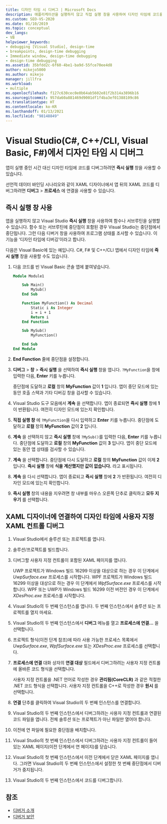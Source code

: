 ```yaml
---
title: 디자인 타임 시 디버그 | Microsoft Docs
description: 애플리케이션을 실행하지 않고 직접 실행 창을 사용하여 디자인 타임에 코드를 디버그합니다. 함수를 실행하고 중단점이 적중될 때 상태를 검토할 수 있습니다.
ms.custom: SEO-VS-2020
ms.date: 01/10/2019
ms.topic: conceptual
dev_langs:
- VB
helpviewer_keywords:
- debugging [Visual Studio], design-time
- breakpoints, design-time debugging
- Immediate window, design-time debugging
- design-time debugging
ms.assetid: 35bfdd2c-6f60-4be1-ba9d-55fce70ee4d8
author: mikejo5000
ms.author: mikejo
manager: jillfra
ms.workload:
- multiple
ms.openlocfilehash: f127c630cec0e0b64ab5602e81f2b314a3896b16
ms.sourcegitcommit: 957da60a881469d9001df1f4ba3ef01388109c86
ms.translationtype: HT
ms.contentlocale: ko-KR
ms.lasthandoff: 01/13/2021
ms.locfileid: "98148849"
---
```

# <a name="debug-at-design-time-in-visual-studio-c-ccli-visual-basic-f"></a>Visual Studio(C#, C++/CLI, Visual Basic, F#)에서 디자인 타임 시 디버그

앱이 실행 중인 시간 대신 디자인 타임에 코드를 디버그하려면 **즉시 실행** 창을 사용할 수 있습니다.

선언적 데이터 바인딩 시나리오와 같이 XAML 디자이너에서 앱 뒤의 XAML 코드를 디버그하려면 **디버그** > **프로세스** 에 연결을 사용할 수 있습니다.

## <a name="use-the-immediate-window"></a>즉시 실행 창 사용

앱을 실행하지 않고 Visual Studio **즉시 실행** 창을 사용하여 함수나 서브루틴을 실행할 수 있습니다. 함수 또는 서브루틴에 중단점이 포함된 경우 Visual Studio는 중단점에서 중단됩니다. 그런 다음 디버거 창을 사용하여 프로그램 상태를 조사할 수 있습니다. 이 기능을 ‘디자인 타임에 디버깅’이라고 합니다.

다음은 Visual Basic에 있는 예입니다. C#, F# 및 C++/CLI 앱에서 디자인 타임에 **즉시 실행** 창을 사용할 수도 있습니다.

1. 다음 코드를 빈 Visual Basic 콘솔 앱에 붙여넣습니다.

   ```vb
   Module Module1

       Sub Main()
           MySub()
       End Sub

       Function MyFunction() As Decimal
           Static i As Integer
           i = i + 1
           Return i
       End Function

       Sub MySub()
           MyFunction()

       End Sub
   End Module
   ```

1. **End Function** 줄에 중단점을 설정합니다.

1. **디버그** > **창** > **즉시 실행** 을 선택하여 **즉시 실행** 창을 엽니다. `?MyFunction`을 창에 입력한 다음, **Enter** 키를 누릅니다.

   중단점에 도달하고 **로컬** 창의 **MyFunction** 값이 **1** 입니다. 앱이 중단 모드에 있는 동안 호출 스택과 기타 디버깅 창을 검사할 수 있습니다.

1. Visual Studio 도구 모음에서 **계속** 을 선택합니다. 앱이 종료되면 **즉시 실행** 창에 **1** 이 반환됩니다. 여전히 디자인 모드에 있는지 확인합니다.

1. **직접 실행 창** 에 `?MyFunction`을 다시 입력하고 **Enter** 키를 누릅니다. 중단점에 도달하고 **로컬** 창의 **MyFunction** 값이 **2** 입니다.

1. **계속** 을 선택하지 않고 **즉시 실행** 창에 `?MySub()`를 입력한 다음, **Enter** 키를 누릅니다. 중단점에 도달하고 **로컬** 창의 **MyFunction** 값이 **3** 입니다. 앱이 중단 모드에 있는 동안 앱 상태를 검사할 수 있습니다.

1. **계속** 을 선택합니다. 중단점에 다시 도달하고 **로컬** 창의 **MyFunction** 값이 이제 **2** 입니다. **즉시 실행** 창에 **식을 계산했지만 값이 없습니다.** 라고 표시됩니다.

1. **계속** 을 다시 선택합니다. 앱이 종료되고 **즉시 실행** 창에 **2** 가 반환됩니다. 여전히 디자인 모드에 있는지 확인합니다.

1. **즉시 실행** 창의 내용을 지우려면 창 내부를 마우스 오른쪽 단추로 클릭하고 **모두 지우기** 를 선택합니다.

## <a name="debug-a-custom-xaml-control-at-design-time-by-attaching-to-xaml-designer"></a>XAML 디자이너에 연결하여 디자인 타임에 사용자 지정 XAML 컨트롤 디버그

1. Visual Studio에서 솔루션 또는 프로젝트를 엽니다.

1. 솔루션/프로젝트를 빌드합니다.

1. 디버그할 사용자 지정 컨트롤이 포함된 XAML 페이지를 엽니다.

   UWP 프로젝트가 Windows 빌드 16299 이상을 대상으로 하는 경우 이 단계에서 *UwpSurface.exe* 프로세스를 시작합니다. WPF 프로젝트가 Windows 빌드 16299 이상을 대상으로 하는 경우 이 단계에서 *WpfSurface.exe* 프로세스를 시작합니다. WPF 또는 UWP가 Windows 빌드 16299 이전 버전인 경우 이 단계에서 *XDesProc.exe* 프로세스를 시작합니다. 

1. Visual Studio의 두 번째 인스턴스를 엽니다. 두 번째 인스턴스에서 솔루션 또는 프로젝트를 열지 마세요.

1. Visual Studio의 두 번째 인스턴스에서 **디버그** 메뉴를 열고 **프로세스에 연결...** 을 선택합니다.

1. 프로젝트 형식(이전 단계 참조)에 따라 사용 가능한 프로세스 목록에서 *UwpSurface.exe*, *WpfSurface.exe* 또는 *XDesProc.exe* 프로세스를 선택합니다.

1. **프로세스에 연결** 대화 상자의 **연결 대상** 필드에서 디버그하려는 사용자 지정 컨트롤에 올바른 코드 형식을 선택합니다.

   사용자 지정 컨트롤을 .NET 언어로 작성한 경우 **관리됨(CoreCLR)** 과 같은 적절한 .NET 코드 형식을 선택합니다. 사용자 지정 컨트롤을 C++로 작성한 경우 **원시** 를 선택합니다.

1. **연결** 단추를 클릭하여 Visual Studio의 두 번째 인스턴스를 연결합니다.

1. Visual Studio의 두 번째 인스턴스에서 디버그하려는 사용자 지정 컨트롤과 연결된 코드 파일을 엽니다. 전체 솔루션 또는 프로젝트가 아닌 파일만 열어야 합니다.

1. 이전에 연 파일에 필요한 중단점을 배치합니다.

1. Visual Studio의 첫 번째 인스턴스에서 디버그하려는 사용자 지정 컨트롤이 들어 있는 XAML 페이지(이전 단계에서 연 페이지)를 닫습니다.

1. Visual Studio의 첫 번째 인스턴스에서 이전 단계에서 닫은 XAML 페이지를 엽니다. 그러면 Visual Studio의 두 번째 인스턴스에서 설정한 첫 번째 중단점에서 디버거가 중지됩니다.

1. Visual Studio의 두 번째 인스턴스에서 코드를 디버그합니다.

## <a name="see-also"></a>참조
- [디버거 소개](../debugger/debugger-feature-tour.md)
- [디버거 보안](../debugger/debugger-security.md)